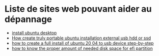 # Liste de sites web pouvant aider au dépannage
- [install ubuntu desktop](https://ubuntu.com/tutorials/install-ubuntu-desktop)
- [How create truly portable ubuntu installation external usb hdd or ssd](https://www.58bits.com/blog/2020/02/28/how-create-truly-portable-ubuntu-installation-external-usb-hdd-or-ssd)
- [how to create a full install of ubuntu 20 04 to usb device step-by-step](https://askubuntu.com/questions/1217832/how-to-create-a-full-install-of-ubuntu-20-04-to-usb-device-step-by-step)
- [how to know the proper amount of needed disk space for efi partition](https://askubuntu.com/questions/1313154/how-to-know-the-proper-amount-of-needed-disk-space-for-efi-partition#:~:text=So,%20most%20common%20size%20guideline,firmware,%20other%20firmware%20related%20stuffs.)

